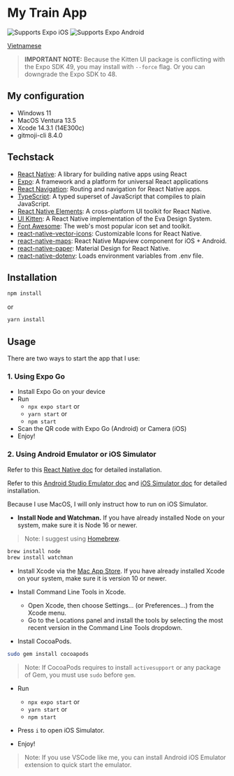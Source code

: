 # My Train App

<p>
  <!-- iOS -->
  <img alt="Supports Expo iOS" longdesc="Supports Expo iOS" src="https://img.shields.io/badge/iOS-4630EB.svg?style=flat-square&logo=APPLE&labelColor=999999&logoColor=fff" />
  <!-- Android -->
  <img alt="Supports Expo Android" longdesc="Supports Expo Android" src="https://img.shields.io/badge/Android-4630EB.svg?style=flat-square&logo=ANDROID&labelColor=A4C639&logoColor=fff" />
</p>

[Vietnamese](https://github.com/teddythinh/UI-Design-Course/blob/main/my-train-app/HuongDanSuDung.md)

> **IMPORTANT NOTE:** Because the Kitten UI package is conflicting with the Expo SDK 49, you may install with `--force` flag. Or you can downgrade the Expo SDK to 48.

## My configuration

- Windows 11
- MacOS Ventura 13.5
- Xcode 14.3.1 (14E300c)
- gitmoji-cli 8.4.0

## Techstack

- [React Native](https://reactnative.dev/): A library for building native apps using React
- [Expo](https://expo.dev/): A framework and a platform for universal React applications
- [React Navigation](https://reactnavigation.org/): Routing and navigation for React Native apps.
- [TypeScript](https://www.typescriptlang.org/): A typed superset of JavaScript that compiles to plain JavaScript.
- [React Native Elements](https://reactnativeelements.com/): A cross-platform UI toolkit for React Native.
- [UI Kitten](https://akveo.github.io/react-native-ui-kitten/): A React Native implementation of the Eva Design System.
- [Font Awesome](https://fontawesome.com/): The web's most popular icon set and toolkit.
- [react-native-vector-icons](https://github.com/oblador/react-native-vector-icons): Customizable Icons for React Native.
- [react-native-maps](https://github.com/react-native-maps/react-native-maps): React Native Mapview component for iOS + Android.
- [react-native-paper](https://reactnativepaper.com/): Material Design for React Native.
- [react-native-dotenv](https://github.com/goatandsheep/react-native-dotenv): Loads environment variables from .env file.

## Installation

```bash
npm install
```

or

```bash
yarn install
```

## Usage

There are two ways to start the app that I use:

### 1. Using Expo Go

- Install Expo Go on your device
- Run
  - `npx expo start` or
  - `yarn start` or
  - `npm start`
- Scan the QR code with Expo Go (Android) or Camera (iOS)
- Enjoy!

### 2. Using Android Emulator or iOS Simulator

Refer to this [React Native doc](https://reactnative.dev/docs/environment-setup) for detailed installation.

Refer to this [Android Studio Emulator doc](https://docs.expo.dev/workflow/android-studio-emulator/) and [iOS Simulator doc](https://docs.expo.dev/workflow/ios-simulator/) for detailed installation.

Because I use MacOS, I will only instruct how to run on iOS Simulator.

- **Install Node and Watchman.** If you have already installed Node on your system, make sure it is Node 16 or newer.

> Note: I suggest using [Homebrew](https://brew.sh/).

```bash
brew install node
brew install watchman
```

- Install Xcode via the [Mac App Store](https://apps.apple.com/us/app/xcode/id497799835?mt=12). If you have already installed Xcode on your system, make sure it is version 10 or newer.

- Install Command Line Tools in Xcode.
  - Open Xcode, then choose Settings... (or Preferences...) from the Xcode menu.
  - Go to the Locations panel and install the tools by selecting the most recent version in the Command Line Tools dropdown.

- Install CocoaPods.

```bash
sudo gem install cocoapods
```

> Note: If CocoaPods requires to install `activesupport` or any package of Gem, you must use `sudo` before `gem`.

- Run
  - `npx expo start` or
  - `yarn start` or
  - `npm start`

- Press `i` to open iOS Simulator.
- Enjoy!

> Note: If you use VSCode like me, you can install Android iOS Emulator extension to quick start the emulator.
